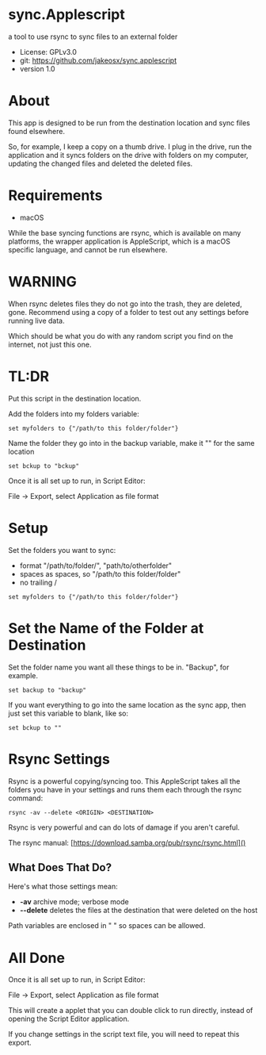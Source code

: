 # sync.Applescript

a tool to use rsync to sync files to an external folder

* License: GPLv3.0
* git: https://github.com/jakeosx/sync.applescript
* version 1.0

# About

This app is designed to be run from the destination location and sync files found elsewhere. 

So, for example, I keep a copy on a thumb drive. I plug in the drive, run the application and it syncs folders on the drive with folders on my computer, updating the changed files and deleted the deleted files. 

# Requirements

* macOS

While the base syncing functions are rsync, which is available on many platforms, the wrapper application is AppleScript, which is a macOS specific language, and cannot be run elsewhere. 

# WARNING

When rsync deletes files they do not go into the trash, they are deleted, gone. Recommend using a copy of a folder to test out any settings before running live data.

Which should be what you do with any random script you find on the internet, not just this one. 

# TL:DR

Put this script in the destination location. 

Add the folders into my folders variable:

```
set myfolders to {"/path/to this folder/folder"}
```

Name the folder they go into in the backup variable, make it "" for the same location

```
set bckup to "bckup"
```

Once it is all set up to run, in Script Editor:

File -> Export, select Application as file format

# Setup



Set the folders you want to sync:

* format "/path/to/folder/", "path/to/otherfolder"
* spaces as spaces, so "/path/to this folder/folder"
* no trailing / 

```
set myfolders to {"/path/to this folder/folder"}
```

# Set the Name of the Folder at Destination

Set the folder name you want all these things to be in. "Backup", for example. 

```
set backup to "backup"
```

If you want everything to go into the same location as the sync app, then just set this variable to blank, like so: 

```
set bckup to ""
```

# Rsync Settings

Rsync is a powerful copying/syncing too. This AppleScript takes all the folders you have in your settings and runs them each through the rsync command: 

```
rsync -av --delete <ORIGIN> <DESTINATION>
```

Rsync is very powerful and can do lots of damage if you aren't careful. 

The rsync manual: [https://download.samba.org/pub/rsync/rsync.html]()


## What Does That Do? 

Here's what those settings mean:

* **-av** archive mode; verbose mode
* **--delete** deletes the files at the destination that were deleted on the host

Path variables are enclosed in " " so spaces can be allowed. 

# All Done 

Once it is all set up to run, in Script Editor:

File -> Export, select Application as file format

This will create a applet that you can double click to run directly, instead of opening the Script Editor application. 

If you change settings in the script text file, you will need to repeat this export.